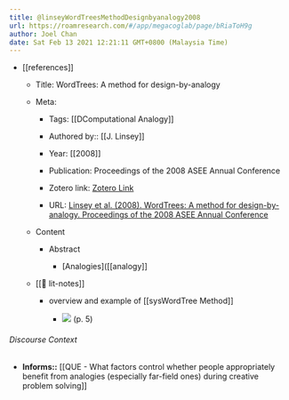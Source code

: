 ```yaml
---
title: @linseyWordTreesMethodDesignbyanalogy2008
url: https://roamresearch.com/#/app/megacoglab/page/bRiaToH9g
author: Joel Chan
date: Sat Feb 13 2021 12:21:11 GMT+0800 (Malaysia Time)
---
```


- [[references]]

    - Title: WordTrees: A method for design-by-analogy

    - Meta:

        - Tags: [[DComputational Analogy]]

        - Authored by:: [[J. Linsey]]

        - Year: [[2008]]

        - Publication: Proceedings of the 2008 ASEE Annual Conference

        - Zotero link: [Zotero Link](zotero://select/items/1_NIIMVQQC)

        - URL: [Linsey et al. (2008). WordTrees: A method for design-by-analogy. Proceedings of the 2008 ASEE Annual Conference](undefined)

    - Content

        - Abstract

            - [Analogies]([[analogy]]

    - [[📝 lit-notes]]

        - overview and example of [[sysWordTree Method]]

            - ![](https://firebasestorage.googleapis.com/v0/b/firescript-577a2.appspot.com/o/imgs%2Fapp%2Fmegacoglab%2FpO9PjMzFZi.png?alt=media&token=67a7cc9c-5855-472f-8352-1806ac150b5e) (p. 5)

###### Discourse Context

- **Informs::** [[QUE - What factors control whether people appropriately benefit from analogies (especially far-field ones) during creative problem solving]]
